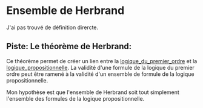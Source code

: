 Ensemble de Herbrand
====================

J'ai pas trouvé de définition dirercte.
## Piste: Le théorème de Herbrand:
Ce théorème permet de créer un lien entre la [logique_du_premier_ordre](logique_du_premier_ordre) et la [logique_propositionnelle](logique_propositionnelle).
La validité d'une formule de la logique du premier ordre peut être ramené à la validité d'un ensemble de formule de la logique propositionnelle.

Mon hypothèse est que l'ensemble de Herbrand soit tout simplement l'ensemble des formules de la logique propositionnelle.
